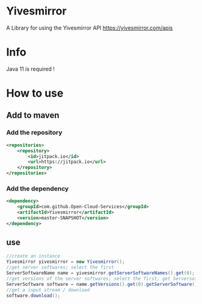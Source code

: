 # Yivesmirror
A Library for using the Yivesmirror API
https://yivesmirror.com/apis
# Info
Java 11 is required !

# How to use
## Add to maven
### Add the repository
```xml
<repositories>
    <repository>
        <id>jitpack.io</id>
     	<url>https://jitpack.io</url>
    </repository>
</repositories>
```
### Add the dependency
```xml
<dependency>
    <groupId>com.github.Open-Cloud-Services</groupId>
    <artifactId>Yivesmirror</artifactId>
    <version>master-SNAPSHOT</version>
</dependency>
```
## use
```java
//create an instance
Yivesmirror yivesmirror = new Yivesmirror();
//get server softwares; select the first
ServerSoftwareName name = yivesmirror.getServerSoftwareNames().get(0);
//get versions of the server softwares; select the first; get Serversoftware
ServerSoftware software = name.getVersions().get(0).getServerSoftware();
//get a input stream / download
software.download();
```
